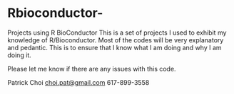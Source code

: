 # Rbioconductor-
Projects using R BioConductor
This is a set of projects I used to exhibit my knowledge of R/Bioconductor.
Most of the codes will be very explanatory and pedantic. This is to ensure that I know what I am doing and why I am doing it. 

Please let me know if there are any issues with this code.

Patrick Choi
choi.pat@gmail.com
617-899-3558
